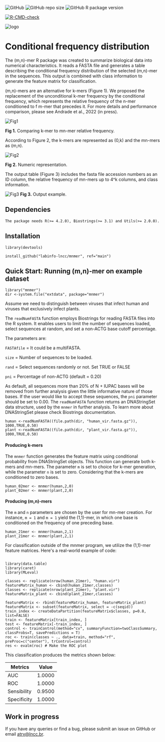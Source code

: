 ![GitHub](https://img.shields.io/github/license/labinfo-lncc/mnmer?style=plastic)
![GitHub repo size](https://img.shields.io/github/repo-size/labinfo-lncc/mnmer?style=plastic)
![GitHub R package version](https://img.shields.io/github/r-package/v/labinfo-lncc/mnmer?style=plastic)
  <!-- badges: start -->
  [![R-CMD-check](https://github.com/labinfo-lncc/mnmer/actions/workflows/R-CMD-check.yaml/badge.svg)](https://github.com/labinfo-lncc/mnmer/actions/workflows/R-CMD-check.yaml)
  <!-- badges: end -->
 
  
![logo](https://user-images.githubusercontent.com/57667417/191082345-57fed066-37e9-4a8a-a65a-c9562d0625a4.png)

# Conditional frequency distribution

The (m,n)-mer R package was created to summarize biological data into numerical characteristics. It reads a FASTA file and generates a table describing the conditional frequency distribution of the selected (m,n)-mer in the sequences. This output is combined with class information to generate the feature matrix for classification.

(m,n)-mers are an alternative for k-mers (Figure 1). We proposed the replacement of the unconditional k-mer frequency by the conditional frequency, which represents the relative frequency of the n-mer conditioned to f m-mer that precedes it. For more details and performance comparison, please see Andrade et al., 2022 (in press).

![Fig1](https://user-images.githubusercontent.com/57667417/191081859-0b0ae464-f257-4c82-9dea-8d4629605357.png)


**Fig 1.** Comparing k-mer to mn-mer relative frequency.

According to Figure 2, the k-mers are represented as (0,k) and the mn-mers as (m,n).

![Fig2](https://user-images.githubusercontent.com/57667417/193356992-faa03a21-fb0a-48cc-b3fb-975021060b79.png)

**Fig 2.** Numeric representation.

The output table (Figure 3) includes the fasta file accession numbers as an ID column, the relative frequency of mn-mers up to 4^k columns, and class information. 

![Fig3](https://user-images.githubusercontent.com/57667417/191082016-b6835c4c-c115-498d-a2d1-c7d93ec20fe5.png)
**Fig 3.** Output example.


## Dependencies

```
The package needs R(>= 4.2.0), Biostrings(>= 3.1) and Utils(>= 2.0.0).
```

## Installation

```
library(devtools)

install_github("labinfo-lncc/mnmer", ref="main")
```


## Quick Start: Running (m,n)-mer on example dataset

```
library("mnmer")
dir <-system.file("extdata", package="mnmer")
```

Assume we need to distinguish between viruses that infect human and viruses that exclusively infect plants. 

The ```readNumFASTA``` function employs Biostrings for reading FASTA files into the R system. It enables users to limit the number of sequences loaded, select sequences at random, and set a non-ACTG base cutoff percentage.

The parameters are:

```FASTAfile``` = It could be a multiFASTA. 

```size``` = Number of sequences to be loaded. 

```rand``` = Select sequences randomly or not. Set TRUE or FALSE

```pni``` = Percentage of non-ACTG (default = 0.20)

As default, all sequences more than 20% of N + IUPAC bases will be removed from further analysis given the little informative nature of those bases. If the user would like to accept these sequences, the ```pni``` parameter should be set to 0.00. The ```readNumFASTA``` function returns an DNAStringSet data structure, used by the ```mnmer``` in further analysis. To learn more about DNAStringSet please check Biostrings documentation. 

```
human <-readNumFASTA((file.path(dir, "human_vir.fasta.gz")), 1000,TRUE,0.50)
plant <-readNumFASTA((file.path(dir, "plant_vir.fasta.gz")), 1000,TRUE,0.50)
```

#### Producing k-mers

The ```mnmer``` function generates the feature matrix using conditional probability from DNAStringSet objects. 
This function can generate both k-mers and mn-mers.
The parameter ```m``` is set to choice for k-mer generation, while the parameter ```n``` is set to zero. Considering that the k-mers are conditioned to zero bases.

```
human_02mer <- mnmer(human,2,0)
plant_02mer <- mnmer(plant,2,0)
```

#### Producing (m,n)-mers 

The ```m``` and ```n``` parameters are chosen by the user for mn-mer creation. For instance, ```m = 1``` and ```m = 1``` yield the (1,1)-mer, in which one base is conditioned on the frequency of one preceding base.

```
human_21mer <- mnmer(human,2,1)
plant_21mer <- mnmer(plant,2,1)
```

For classification outside of the mnmer program, we utilize the (1,1)-mer feature matrices. Here's a real-world example of code:

```

library(data.table)
library(caret)
library(MLeval)

classes <- replicate(nrow(human_21mer), "human.vir")
featureMatrix_human <- cbind(human_21mer,classes)
classes <- replicate(nrow(plant_21mer), "plant.vir")
featureMatrix_plant <- cbind(plant_21mer,classes)

featureMatrix <- rbind(featureMatrix_human, featureMatrix_plant)
featureMatrix <- subset(featureMatrix, select = -c(seqid))
train_index <- createDataPartition(featureMatrix$classes, p=0.8, list=FALSE)
train <- featureMatrix[train_index, ]
test <- featureMatrix[-train_index, ]
control <- trainControl(method="cv", summaryFunction=twoClassSummary, classProbs=T, savePredictions = T)
roc <- train(classes ~ ., data=train, method="rf", preProc=c("center"), trControl=control)
res <- evalm(roc) # Make the ROC plot
```

This classification produces the metrics shown below:


Metrics | Value
--- | ---
AUC | 1.0000
ROC | 1.0000
Sensibility | 0.9500
Specificity | 1.0000

## Work in progress

If you have any queries or find a bug, please submit an issue on GitHub or email atrv@lncc.br.

